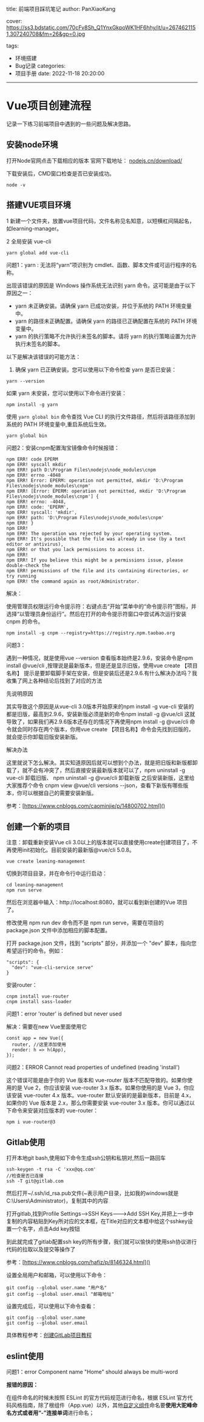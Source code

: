 title: 前端项目踩坑笔记
author: PanXiaoKang

cover: https://ss3.bdstatic.com/70cFv8Sh_Q1YnxGkpoWK1HF6hhy/it/u=2674621151,307240708&fm=26&gp=0.jpg

tags:

  - 环境搭建
  - Bug记录
categories:
  - 项目手册
date: 2022-11-18 20:20:00

---

# Vue项目创建流程

记录一下练习前端项目中遇到的一些问题及解决思路。

## 安装node环境

打开Node官网点击下载相应的版本
官网下载地址： [nodejs.cn/download/](https://link.juejin.cn/?target=http%3A%2F%2Fnodejs.cn%2Fdownload%2F "http://nodejs.cn/download/")

下载安装后，CMD窗口检查是否已安装成功。

```
node -v
```

## 搭建VUE项目环境

1 新建一个文件夹，放置vue项目代码，文件名称见名知意，以短横杠间隔起名，如learning-manager。

2 全局安装 vue-cli

```
yarn global add vue-cli
```

问题1：yarn : 无法将“yarn”项识别为 cmdlet、函数、脚本文件或可运行程序的名称。

出现该错误的原因是 Windows 操作系统无法识别 yarn 命令。这可能是由于以下原因之一：

* yarn 未正确安装。请确保 yarn 已成功安装，并位于系统的 PATH 环境变量中。
* yarn 的路径未正确配置。请确保 yarn 的路径已正确配置在系统的 PATH 环境变量中。
* yarn 的执行策略不允许执行未签名的脚本。请将 yarn 的执行策略设置为允许执行未签名的脚本。

以下是解决该错误的可能方法：

1. 确保 yarn 已正确安装。您可以使用以下命令检查 yarn 是否已安装：

```
yarn --version
```

如果 yarn 未安装，您可以使用以下命令进行安装：

```
npm install -g yarn
```

使用 `yarn global bin` 命令查找 Vue CLI 的执行文件路径，然后将该路径添加到系统的 PATH 环境变量中,重启系统后生效。

```
yarn global bin
```

问题2：安装cnpm配置淘宝镜像命令时候报错：

```
npm ERR! code EPERM
npm ERR! syscall mkdir
npm ERR! path D:\Program Files\nodejs\node_modules\cnpm
npm ERR! errno -4048
npm ERR! Error: EPERM: operation not permitted, mkdir 'D:\Program Files\nodejs\node_modules\cnpm'
npm ERR! [Error: EPERM: operation not permitted, mkdir 'D:\Program Files\nodejs\node_modules\cnpm'] {
npm ERR! errno: -4048,
npm ERR! code: 'EPERM',
npm ERR! syscall: 'mkdir',
npm ERR! path: 'D:\Program Files\nodejs\node_modules\cnpm'
npm ERR! }
npm ERR!
npm ERR! The operation was rejected by your operating system.
npm ERR! It's possible that the file was already in use (by a text editor or antivirus),
npm ERR! or that you lack permissions to access it.
npm ERR!
npm ERR! If you believe this might be a permissions issue, please double-check the
npm ERR! permissions of the file and its containing directories, or try running
npm ERR! the command again as root/Administrator.
```

解决：

使用管理员权限运行命令提示符：右键点击“开始”菜单中的“命令提示符”图标，并选择“以管理员身份运行”。然后在打开的命令提示符窗口中尝试再次运行安装 cnpm 的命令。

```
npm install -g cnpm --registry=https://registry.npm.taobao.org
```

问题3：

遇到一种情况，就是使用vue --version 查看版本始终是2.9.6，安装命令是npm install @vue/cli ,按理说是最新版本，但是还是显示旧版，使用vue create 【项目名称】 提示是要卸载脚手架在安装，但是安装后还是2.9.6.有什么解决办法吗？我收集了网上各种结论后找到了对应的方法

先说明原因

其实导致这个原因是从vue-cli 3.0版本开始原来的npm install -g vue-cli 安装的都是旧版，最高到2.9.6，安装新版必须是新的命令npm install -g @vue/cli 这就导致了，如果我们再2.9.6版本还存在的情况下再使用npm install -g @vue/cli 命令就会同时存在两个版本，你用vue create 【项目名称】命令会先找到旧版的，就会提示你卸载旧版安装新版。

解决办法

这里就说下怎么解决。其实知道原因后就可以想到个办法，就是把旧版和新版都卸载了，就不会有冲突了，然后直接安装最新版本就可以了，npm uninstall -g vue-cli 卸载旧版、 npm uninstall -g @vue/cli 卸载新版
之后安装新版，这里给大家推荐个命令 cnpm view @vue/cli versions --json，查看下新版有哪些版本，你可以根据自己的需要安装新版。

参考：[https://www.cnblogs.com/caominjie/p/14800702.html]()

## 创建一个新的项目

注意：卸载重新安装Vue cli 3.0以上的版本就可以直接使用create创建项目了，不再使用init初始化。目前安装的最新版@vue/cli 5.0.8。

```
vue create leaning-management
```

切换到项目目录，并在命令行中运行启动：

```
cd leaning-management
npm run serve

```

然后在浏览器中输入：http://localhost:8080，就可以看到新创建的Vue 项目了。

修改使用 npm run dev 命令而不是 npm run serve，需要在项目的 package.json 文件中添加相应的脚本配置。

打开 package.json 文件，找到 "scripts" 部分，并添加一个 "dev" 脚本，指向您希望运行的命令。例如：

```
"scripts": {
  "dev": "vue-cli-service serve"
}
```

安装router：

```
cnpm install vue-router
cnpm install sass-loader
```

问题1：error  'router' is defined but never used

解决：需要在new Vue里面使用它

```
const app = new Vue({
  router, //这里添加使用
  render: h => h(App),
});
```

问题2：ERROR Cannot read properties of undefined (reading 'install')

这个错误可能是由于你的 Vue 版本和 vue-router 版本不匹配导致的。如果你使用的是 Vue 2，你应该安装 vue-router 3.x 版本。如果你使用的是 Vue 3，你应该安装 vue-router 4.x 版本。vue-router 默认安装的是最新版本，目前是 4.x，如果你的 Vue 版本是 2.x，那么你需要安装 vue-router 3.x 版本。你可以通过以下命令来安装对应版本的 vue-router：

```
npm i vue-router@3
```

## Gitlab使用

打开本地git bash,使用如下命令生成ssh公钥和私钥对,然后一路回车

```
ssh-keygen -t rsa -C 'xxx@qq.com'
//检查是否已连接
ssh -T git@gitlab.com
```

然后打开~/.ssh/id_rsa.pub文件(~表示用户目录，比如我的windows就是C:\Users\Administrator)，复制其中的内容

打开gitlab,找到Profile Settings-->SSH Keys--->Add SSH Key,并把上一步中复制的内容粘贴到Key所对应的文本框，在Title对应的文本框中给这个sshkey设置一个名字，点击Add key按钮

到此就完成了gitlab配置ssh key的所有步骤，我们就可以愉快的使用ssh协议进行代码的拉取以及提交等操作了

参考：[https://www.cnblogs.com/hafiz/p/8146324.html]()

设置全局用户和邮箱，可以使用以下命令：

```
git config --global user.name "用户名"
git config --global user.email "邮箱地址"
```

设置完成后，可以使用以下命令查看：

```
git config --global user.name
git config --global user.email
```

具体教程参考：[创建GitLab项目教程](https://zongxp.blog.csdn.net/article/details/87699989?spm=1001.2101.3001.6650.4&utm_medium=distribute.pc_relevant.none-task-blog-2%7Edefault%7EBlogCommendFromBaidu%7ERate-4-87699989-blog-79713143.235%5Ev38%5Epc_relevant_sort&depth_1-utm_source=distribute.pc_relevant.none-task-blog-2%7Edefault%7EBlogCommendFromBaidu%7ERate-4-87699989-blog-79713143.235%5Ev38%5Epc_relevant_sort&utm_relevant_index=9 "参考")

## eslint使用

问题1：error  Component name "Home" should always be multi-word

**报错的原因：**

 在组件命名的时候未按照 ESLint 的官方代码规范进行命名，根据 ESLint 官方代码风格指南，除了根组件（App.vue）以外，其他[自定义组件](https://so.csdn.net/so/search?q=%E8%87%AA%E5%AE%9A%E4%B9%89%E7%BB%84%E4%BB%B6&spm=1001.2101.3001.7020)命名要**使用大驼峰命名方式或者用“-”连接单词**进行命名；

